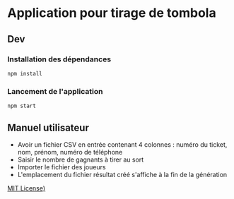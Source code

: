 # Application pour tirage de tombola

## Dev

### Installation des dépendances
`npm install`
### Lancement de l'application
`npm start`

## Manuel utilisateur

   * Avoir un fichier CSV en entrée contenant 4 colonnes : numéro du ticket, nom, prénom, numéro de téléphone
   * Saisir le nombre de gagnants à tirer au sort
   * Importer le fichier des joueurs
   * L'emplacement du fichier résultat créé s'affiche à la fin de la génération

[MIT License)](LICENSE.md)
